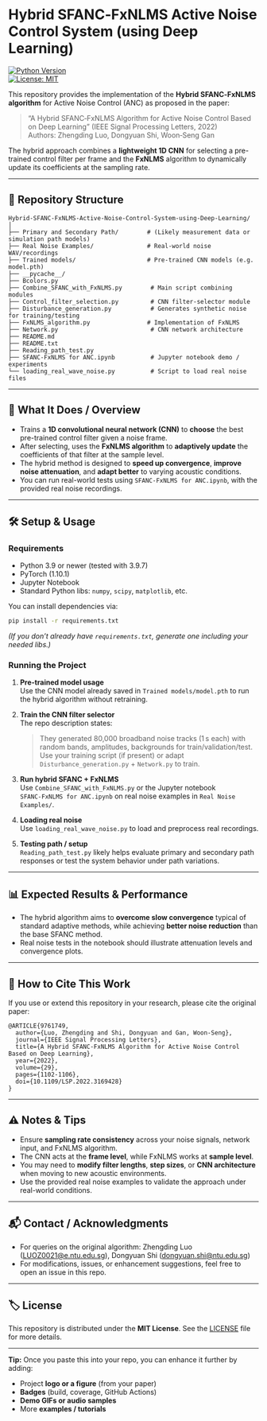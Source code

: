 # Hybrid SFANC‑FxNLMS Active Noise Control System (using Deep Learning)

[![Python Version](https://img.shields.io/badge/python-3.9%2B-blue.svg)](https://www.python.org/)  
[![License: MIT](https://img.shields.io/badge/License-MIT-green.svg)](LICENSE)  

This repository provides the implementation of the **Hybrid SFANC‑FxNLMS algorithm** for Active Noise Control (ANC) as proposed in the paper:

> “A Hybrid SFANC‑FxNLMS Algorithm for Active Noise Control Based on Deep Learning” (IEEE Signal Processing Letters, 2022)  
> Authors: Zhengding Luo, Dongyuan Shi, Woon‑Seng Gan  

The hybrid approach combines a **lightweight 1D CNN** for selecting a pre-trained control filter per frame and the **FxNLMS** algorithm to dynamically update its coefficients at the sampling rate.

---

## 📂 Repository Structure

```
Hybrid‑SFANC‑FxNLMS-Active-Noise-Control-System-using-Deep-Learning/
│
├── Primary and Secondary Path/        # (Likely measurement data or simulation path models)
├── Real Noise Examples/               # Real-world noise WAV/recordings
├── Trained models/                    # Pre-trained CNN models (e.g. model.pth)  
├── __pycache__/  
├── Bcolors.py  
├── Combine_SFANC_with_FxNLMS.py        # Main script combining modules  
├── Control_filter_selection.py         # CNN filter-selector module  
├── Disturbance_generation.py           # Generates synthetic noise for training/testing  
├── FxNLMS_algorithm.py                # Implementation of FxNLMS  
├── Network.py                          # CNN network architecture  
├── README.md  
├── README.txt  
├── Reading_path_test.py  
├── SFANC‑FxNLMS for ANC.ipynb          # Jupyter notebook demo / experiments  
└── loading_real_wave_noise.py          # Script to load real noise files  
```

---

## 📝 What It Does / Overview

- Trains a **1D convolutional neural network (CNN)** to **choose** the best pre-trained control filter given a noise frame.  
- After selecting, uses the **FxNLMS algorithm** to **adaptively update** the coefficients of that filter at the sample level.  
- The hybrid method is designed to **speed up convergence**, **improve noise attenuation**, and **adapt better** to varying acoustic conditions.  
- You can run real-world tests using `SFANC‑FxNLMS for ANC.ipynb`, with the provided real noise recordings.  

---

## 🛠️ Setup & Usage

### Requirements

- Python 3.9 or newer (tested with 3.9.7)  
- PyTorch (1.10.1)  
- Jupyter Notebook  
- Standard Python libs: `numpy`, `scipy`, `matplotlib`, etc.

You can install dependencies via:

```bash
pip install -r requirements.txt
```

*(If you don’t already have `requirements.txt`, generate one including your needed libs.)*

### Running the Project

1. **Pre-trained model usage**  
   Use the CNN model already saved in `Trained models/model.pth` to run the hybrid algorithm without retraining.  

2. **Train the CNN filter selector**  
   The repo description states:  
   > They generated 80,000 broadband noise tracks (1 s each) with random bands, amplitudes, backgrounds for train/validation/test.  
   Use your training script (if present) or adapt `Disturbance_generation.py` + `Network.py` to train.

3. **Run hybrid SFANC + FxNLMS**  
   Use `Combine_SFANC_with_FxNLMS.py` or the Jupyter notebook `SFANC‑FxNLMS for ANC.ipynb` on real noise examples in `Real Noise Examples/`.  

4. **Loading real noise**  
   Use `loading_real_wave_noise.py` to load and preprocess real recordings.

5. **Testing path / setup**  
   `Reading_path_test.py` likely helps evaluate primary and secondary path responses or test the system behavior under path variations.

---

## 📊 Expected Results & Performance

- The hybrid algorithm aims to **overcome slow convergence** typical of standard adaptive methods, while achieving **better noise reduction** than the base SFANC method.  
- Real noise tests in the notebook should illustrate attenuation levels and convergence plots.

---

## 🎯 How to Cite This Work

If you use or extend this repository in your research, please cite the original paper:

```
@ARTICLE{9761749,
  author={Luo, Zhengding and Shi, Dongyuan and Gan, Woon‑Seng},
  journal={IEEE Signal Processing Letters},
  title={A Hybrid SFANC‑FxNLMS Algorithm for Active Noise Control Based on Deep Learning},
  year={2022},
  volume={29},
  pages={1102‑1106},
  doi={10.1109/LSP.2022.3169428}
}
```

---

## ⚠️ Notes & Tips

- Ensure **sampling rate consistency** across your noise signals, network input, and FxNLMS algorithm.  
- The CNN acts at the **frame level**, while FxNLMS works at **sample level**.  
- You may need to **modify filter lengths**, **step sizes**, or **CNN architecture** when moving to new acoustic environments.  
- Use the provided real noise examples to validate the approach under real-world conditions.

---

## 📬 Contact / Acknowledgments

- For queries on the original algorithm: Zhengding Luo (LUOZ0021@e.ntu.edu.sg), Dongyuan Shi (dongyuan.shi@ntu.edu.sg)  
- For modifications, issues, or enhancement suggestions, feel free to open an issue in this repo.

---

## 🏷️ License

This repository is distributed under the **MIT License**. See the [LICENSE](LICENSE) file for more details.

---

**Tip:** Once you paste this into your repo, you can enhance it further by adding:

- Project **logo or a figure** (from your paper)  
- **Badges** (build, coverage, GitHub Actions)  
- **Demo GIFs or audio samples**  
- More **examples / tutorials**
